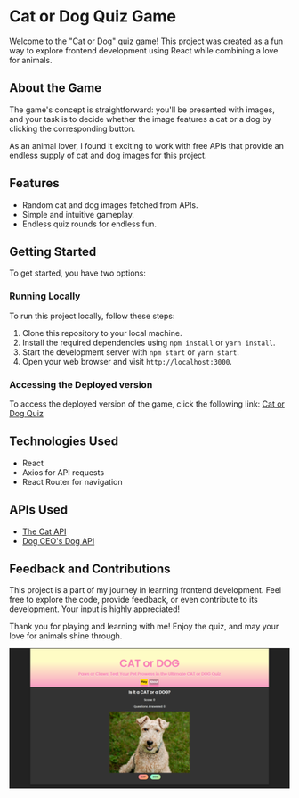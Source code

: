 # Cat or Dog Quiz Game
Welcome to the "Cat or Dog" quiz game! This project was created as a fun way to explore frontend development using React while combining a love for animals.

## About the Game
The game's concept is straightforward: you'll be presented with images, and your task is to decide whether the image features a cat or a dog by clicking the corresponding button.

As an animal lover, I found it exciting to work with free APIs that provide an endless supply of cat and dog images for this project.

## Features
- Random cat and dog images fetched from APIs.
- Simple and intuitive gameplay.
- Endless quiz rounds for endless fun.

## Getting Started
To get started, you have two options:

### Running Locally
To run this project locally, follow these steps:

1. Clone this repository to your local machine.
2. Install the required dependencies using `npm install` or `yarn install`.
3. Start the development server with `npm start` or `yarn start`.
4. Open your web browser and visit `http://localhost:3000`.

### Accessing the Deployed version
To access the deployed version of the game, click the following link: [Cat or Dog Quiz](https://cat-or-dog-eirikenriquez.vercel.app/)

## Technologies Used
- React
- Axios for API requests
- React Router for navigation

## APIs Used
- [The Cat API](https://thecatapi.com/)
- [Dog CEO's Dog API](https://dog.ceo/dog-api/)

## Feedback and Contributions
This project is a part of my journey in learning frontend development. Feel free to explore the code, provide feedback, or even contribute to its development. Your input is highly appreciated!

Thank you for playing and learning with me! Enjoy the quiz, and may your love for animals shine through.

![Cat or Dog Quiz Game](https://raw.githubusercontent.com/eirikenriquez/CatOrDog/3f9cebdb492f290b1021260571be572200ae0d49/Screenshot%202023-09-05%20003237.png)
